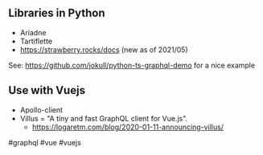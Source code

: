 ## Libraries in Python
- Ariadne
- Tartiflette
- https://strawberry.rocks/docs (new as of 2021/05)

See: https://github.com/jokull/python-ts-graphql-demo for a nice example

## Use with Vuejs
- Apollo-client
- Villus = "A tiny and fast GraphQL client for Vue.js".
	- https://logaretm.com/blog/2020-01-11-announcing-villus/

<!-- Keywords -->
#graphql #vue #vuejs
<!-- /Keywords -->
